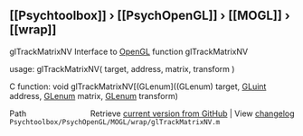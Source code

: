 ## [[Psychtoolbox]] &#8250; [[PsychOpenGL]] &#8250; [[MOGL]] &#8250; [[wrap]]

glTrackMatrixNV  Interface to [OpenGL](OpenGL) function glTrackMatrixNV  
  
usage:  glTrackMatrixNV( target, address, matrix, transform )  
  
C function:  void glTrackMatrixNV[(GLenum]((GLenum) target, [GLuint](GLuint) address, [GLenum](GLenum) matrix, [GLenum](GLenum) transform)  




<div class="code_header" style="text-align:right;">
  <span style="float:left;">Path&nbsp;&nbsp;</span> <span class="counter">Retrieve <a href=
  "https://raw.github.com/Psychtoolbox-3/Psychtoolbox-3/beta/Psychtoolbox/PsychOpenGL/MOGL/wrap/glTrackMatrixNV.m">current version from GitHub</a> | View <a href=
  "https://github.com/Psychtoolbox-3/Psychtoolbox-3/commits/beta/Psychtoolbox/PsychOpenGL/MOGL/wrap/glTrackMatrixNV.m">changelog</a></span>
</div>
<div class="code">
  <code>Psychtoolbox/PsychOpenGL/MOGL/wrap/glTrackMatrixNV.m</code>
</div>

